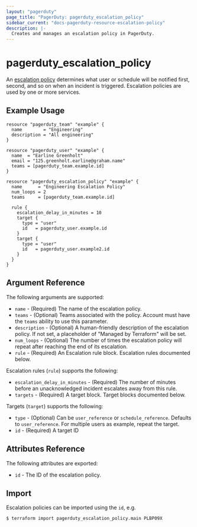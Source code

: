 ```yaml
---
layout: "pagerduty"
page_title: "PagerDuty: pagerduty_escalation_policy"
sidebar_current: "docs-pagerduty-resource-escalation-policy"
description: |-
  Creates and manages an escalation policy in PagerDuty.
---
```


# pagerduty\_escalation_policy

An [escalation policy](https://developer.pagerduty.com/api-reference/reference/REST/openapiv3.json/paths/~1escalation_policies/get) determines what user or schedule will be notified first, second, and so on when an incident is triggered. Escalation policies are used by one or more services.


## Example Usage

```hcl
resource "pagerduty_team" "example" {
  name        = "Engineering"
  description = "All engineering"
}

resource "pagerduty_user" "example" {
  name  = "Earline Greenholt"
  email = "125.greenholt.earline@graham.name"
  teams = [pagerduty_team.example.id]
}

resource "pagerduty_escalation_policy" "example" {
  name      = "Engineering Escalation Policy"
  num_loops = 2
  teams     = [pagerduty_team.example.id]

  rule {
    escalation_delay_in_minutes = 10
    target {
      type = "user"
      id   = pagerduty_user.example.id
    }
    target {
      type = "user"
      id   = pagerduty_user.example2.id
    }
  }
}
```

## Argument Reference

The following arguments are supported:

* `name` - (Required) The name of the escalation policy.
* `teams` - (Optional) Teams associated with the policy. Account must have the `teams` ability to use this parameter.
* `description` - (Optional) A human-friendly description of the escalation policy.
  If not set, a placeholder of "Managed by Terraform" will be set.
* `num_loops` - (Optional) The number of times the escalation policy will repeat after reaching the end of its escalation.
* `rule` - (Required) An Escalation rule block. Escalation rules documented below.


Escalation rules (`rule`) supports the following:

  * `escalation_delay_in_minutes` - (Required) The number of minutes before an unacknowledged incident escalates away from this rule.
  * `targets` - (Required) A target block. Target blocks documented below.


Targets (`target`) supports the following:

  * `type` - (Optional) Can be `user_reference` or `schedule_reference`. Defaults to `user_reference`. For multiple users as example, repeat the target.
  * `id` - (Required) A target ID

## Attributes Reference

The following attributes are exported:

  * `id` - The ID of the escalation policy.

## Import

Escalation policies can be imported using the `id`, e.g.

```
$ terraform import pagerduty_escalation_policy.main PLBP09X
```
